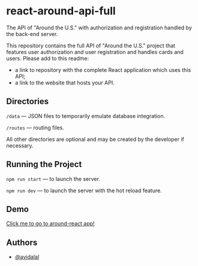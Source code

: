 # react-around-api-full
The API of "Around the U.S." with authorization and registration handled by the back-end server.

This repository contains the full API of "Around the U.S." project that features user authorization and user registration and handles cards and users. Please add to this readme:
* a link to repository with the complete React application which uses this API;
* a link to the website that hosts your API.

  
## Directories  
  
`/data` — JSON files to temporarily emulate database integration.  
  
`/routes` — routing files.  
  
All other directories are optional and may be created by the developer if necessary.   
  
## Running the Project  
  
`npm run start` — to launch the server.  
  
`npm run dev` — to launch the server with the hot reload feature.  

## Demo

[Click me to go to around-react app!](https://avi.students.nomoreparties.sbs/)



## Authors

- [@avidalal](https://www.github.com/avi413)




